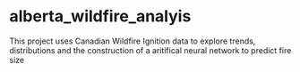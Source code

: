 # alberta_wildfire_analyis
This project uses Canadian Wildfire Ignition data to explore trends, distributions and the construction of a aritifical neural network to predict fire size
